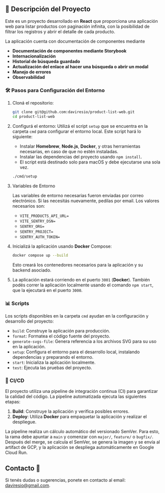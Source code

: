 ## 📄 Descripción del Proyecto

Este es un proyecto desarrollado en **React** que proporciona una aplicación web para listar productos con paginación infinita, con la posibilidad de filtrar los registros y abrir el detalle de cada producto.

La aplicación cuenta con documentación de componentes mediante

- **Documentación de componentes mediante Storybook**
- **Internacionalización**
- **Historial de búsqueda guardado**
- **Actualización del enlace al hacer una búsqueda o abrir un modal**
- **Manejo de errores**
- **Observabilidad**

### 🛠️ Pasos para Configuración del Entorno

1. Cloná el repositorio:

   ```sh
   git clone git@github.com:daviresio/product-list-web.git
   cd product-list-web
   ```

2. Configurá el entorno:
   Utilizá el script `setup` que se encuentra en la carpeta `cmd` para configurar el entorno local. Este script hará lo siguiente:

   - Instalar **Homebrew**, **Node.js**, **Docker**, y otras herramientas necesarias, en caso de que no estén instaladas.
   - Instalar las dependencias del proyecto usando `npm install`.
   - El script está destinado solo para macOS y debe ejecutarse una sola vez.

   ```sh
   ./cmd/setup
   ```

3. Variables de Entorno

   Las variables de entorno necesarias fueron enviadas por correo electrónico. Si las necesitás nuevamente, pedilas por email. Los valores necesarios son:

   - `VITE_PRODUCTS_API_URL=`
   - `VITE_SENTRY_DSN=`
   - `SENTRY_ORG=`
   - `SENTRY_PROJECT=`
   - `SENTRY_AUTH_TOKEN=`

4. Inicializá la aplicación usando **Docker** Compose:

   ```sh
   docker compose up --build
   ```

   Esto creará los contenedores necesarios para la aplicación y su backend asociado.

5. La aplicación estará corriendo en el puerto `3001` (**Docker**). También podés correr la aplicación localmente usando el comando `npm start`, que la ejecutará en el puerto `3000`.

### 📊 Scripts

Los scripts disponibles en la carpeta `cmd` ayudan en la configuración y desarrollo del proyecto:

- `build`: Construye la aplicación para producción.
- `format`: Formatea el código fuente del proyecto.
- `generate-svgs-file`: Genera referencia a los archivos SVG para su uso en la aplicación.
- `setup`: Configura el entorno para el desarrollo local, instalando dependencias y preparando el entorno.
- `start`: Inicializa la aplicación localmente.
- `test`: Ejecuta las pruebas del proyecto.

### 🚀 CI/CD

El proyecto utiliza una pipeline de integración continua (CI) para garantizar la calidad del código. La pipeline automatizada ejecuta las siguientes etapas:

1. **Build**: Construye la aplicación y verifica posibles errores.
2. **Deploy**: Utiliza **Docker** para empaquetar la aplicación y realizar el despliegue.

La pipeline realiza un cálculo automático del versionado SemVer. Para esto, la rama debe apuntar a `main` y comenzar con `major/`, `feature/` o `bugfix/`. Después del merge, se calcula el SemVer, se genera la imagen y se envía al artifact de GCP, y la aplicación se despliega automáticamente en Google Cloud Run.

## Contacto 📧

Si tenés dudas o sugerencias, ponete en contacto al email: [daviresio@gmail.com](mailto:daviresio@gmail.com).
